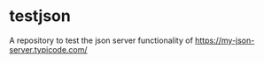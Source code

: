 # testjson
A repository to test the json server functionality of https://my-json-server.typicode.com/
